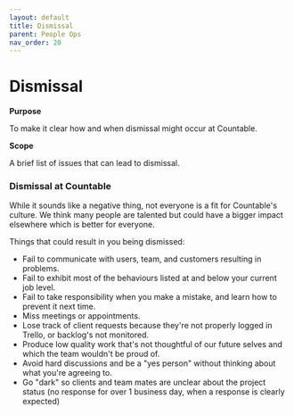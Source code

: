 ```yaml
---
layout: default
title: Dismissal
parent: People Ops
nav_order: 20
---
```


# Dismissal

**Purpose**

To make it clear how and when dismissal might occur at Countable.

**Scope**

A brief list of issues that can lead to dismissal.

### Dismissal at Countable

While it sounds like a negative thing, not everyone is a fit for Countable's culture. We think many people are talented but could have a bigger impact elsewhere which is better for everyone. 

Things that could result in you being dismissed:

  - Fail to communicate with users, team, and customers resulting in problems.
  - Fail to exhibit most of the behaviours listed at and below your current job level.
  - Fail to take responsibility when you make a mistake, and learn how to prevent it next time.
  - Miss meetings or appointments.
  - Lose track of client requests because they're not properly logged in Trello, or backlog's not monitored.
  - Produce low quality work that's not thoughtful of our future selves and which the team wouldn't be proud of.
  - Avoid hard discussions and be a "yes person" without thinking about what you're agreeing to.
  - Go "dark" so clients and team mates are unclear about the project status (no response for over 1 business day, when a response is clearly expected)
